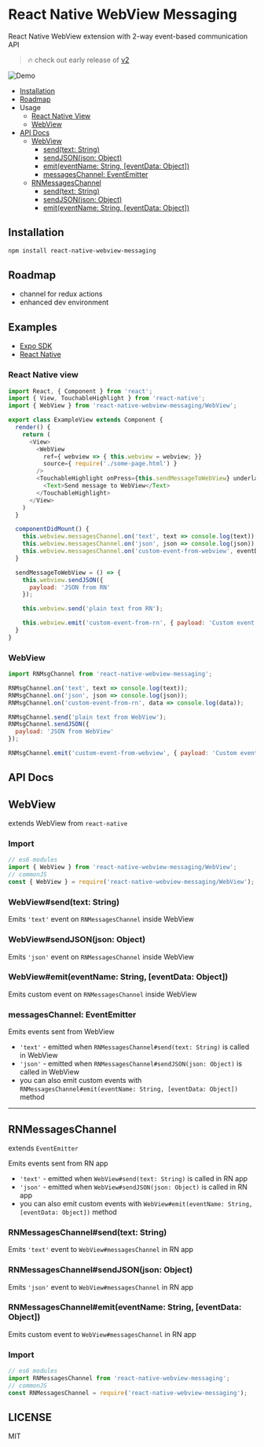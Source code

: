 # React Native WebView Messaging

React Native WebView extension with 2-way event-based communication API

> :fire: check out early release of [v2](https://github.com/R1ZZU/react-native-webview-messaging)

![Demo](http://i.imgur.com/BPKQpLf.gif)

* [Installation](#installation)
* [Roadmap](#roadmap)
* Usage
  - [React Native View](#react-native-view)
  - [WebView](#webview)
* [API Docs](#api-docs)
  - [WebView](#webview)
    - [send(text: String)](#webviewsendtext-string)
    - [sendJSON(json: Object)](#webviewsendjsonjson-object)
    - [emit(eventName: String, [eventData: Object])](#webviewemiteventname-string-eventdata-object)
    - [messagesChannel: EventEmitter](#messageschannel-eventemitter)
  - [RNMessagesChannel](#rnmessageschannel)
    - [send(text: String)](#rnmessageschannelsendtext-string)
    - [sendJSON(json: Object)](#rnmessageschannelsendjsonjson-object)
    - [emit(eventName: String, [eventData: Object])](#rnmessageschannelemiteventname-string-eventdata-object)

## Installation

```sh
npm install react-native-webview-messaging
```

## Roadmap

* channel for redux actions
* enhanced dev environment

## Examples

* [Expo SDK](https://github.com/R1ZZU/react-native-webview-messaging/tree/v1/examples/expo)
* [React Native](https://github.com/R1ZZU/react-native-webview-messaging/tree/v1/examples/react-native)

### React Native view

```javascript
import React, { Component } from 'react';
import { View, TouchableHighlight } from 'react-native';
import { WebView } from 'react-native-webview-messaging/WebView';

export class ExampleView extends Component {
  render() {
    return (
      <View>
        <WebView
          ref={ webview => { this.webview = webview; }}
          source={ require('./some-page.html') }
        />
        <TouchableHighlight onPress={this.sendMessageToWebView} underlayColor='transparent'>
          <Text>Send message to WebView</Text>
        </TouchableHighlight>
      </View>
    )
  }

  componentDidMount() {
    this.webview.messagesChannel.on('text', text => console.log(text));
    this.webview.messagesChannel.on('json', json => console.log(json));
    this.webview.messagesChannel.on('custom-event-from-webview', eventData => console.log(eventData));
  }

  sendMessageToWebView = () => {
    this.webview.sendJSON({
      payload: 'JSON from RN'
    });

    this.webview.send('plain text from RN');

    this.webview.emit('custom-event-from-rn', { payload: 'Custom event from RN' });
  }
}
```

### WebView

```javascript
import RNMsgChannel from 'react-native-webview-messaging';

RNMsgChannel.on('text', text => console.log(text));
RNMsgChannel.on('json', json => console.log(json));
RNMsgChannel.on('custom-event-from-rn', data => console.log(data));

RNMsgChannel.send('plain text from WebView');
RNMsgChannel.sendJSON({
  payload: 'JSON from WebView'
});

RNMsgChannel.emit('custom-event-from-webview', { payload: 'Custom event from WebView' });
```

## API Docs
## WebView

extends WebView from `react-native`

### Import
```javascript
// es6 modules
import { WebView } from 'react-native-webview-messaging/WebView';
// commonJS
const { WebView } = require('react-native-webview-messaging/WebView');
```

### WebView#send(text: String)
Emits `'text'` event on `RNMessagesChannel` inside WebView

### WebView#sendJSON(json: Object)
Emits `'json'` event on `RNMessagesChannel` inside WebView

### WebView#emit(eventName: String, [eventData: Object])
Emits custom event on `RNMessagesChannel` inside WebView

### messagesChannel: EventEmitter
Emits events sent from WebView

* `'text'` - emitted when `RNMessagesChannel#send(text: String)` is called in WebView
* `'json'` - emitted when `RNMessagesChannel#sendJSON(json: Object)` is called in WebView
* you can also emit custom events with `RNMessagesChannel#emit(eventName: String, [eventData: Object])` method

---

## RNMessagesChannel
extends `EventEmitter`

Emits events sent from RN app

* `'text'` - emitted when `WebView#send(text: String)` is called in RN app
* `'json'` - emitted when `WebView#sendJSON(json: Object)` is called in RN app
* you can also emit custom events with `WebView#emit(eventName: String, [eventData: Object])` method

### RNMessagesChannel#send(text: String)
Emits `'text'` event to `WebView#messagesChannel` in RN app

### RNMessagesChannel#sendJSON(json: Object)
Emits `'json'` event to `WebView#messagesChannel` in RN app

### RNMessagesChannel#emit(eventName: String, [eventData: Object])
Emits custom event to `WebView#messagesChannel` in RN app

### Import
```javascript
// es6 modules
import RNMessagesChannel from 'react-native-webview-messaging';
// commonJS
const RNMessagesChannel = require('react-native-webview-messaging');
```

## LICENSE

MIT
